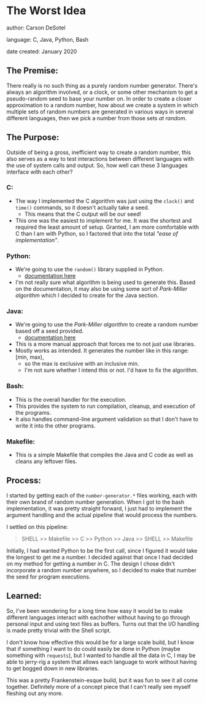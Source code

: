 # The Worst Idea

author: Carson DeSotel

language: C, Java, Python, Bash

date created: January 2020

## The Premise:

There really is no such thing as a purely random number generator. There's always an algorithm involved, or a clock, or some other mechanism to get a pseudo-random seed to base your number on. In order to create a closer approximation to a random number, how about we create a system in which multiple sets of random numbers are generated in various ways in several different languages, then we pick a number from those sets *at random*.

## The Purpose: 

Outside of being a gross, inefficient way to create a random number, this also serves as a way to test interactions between different languages with the use of system calls and output. So, how well can these 3 languages interface with each other?

### C:
- The way I implemented the C algorithm was just using the `clock()` and `time()` commands, so it doesn't actually take a seed. 
    - This means that the C output will be our seed!
- This one was the easiest to implement for me. It was the shortest and required the least amount of setup. Granted, I am more comfortable with C than I am with Python, so I factored that into the total *"ease of implementation"*. 
 
### Python:
- We're going to use the `random()` library supplied in Python. 
    - [documentation here](https://docs.python.org/3/library/random.html)
- I'm not really sure what algorithm is being used to generate this. Based on the documentation, it may also be using some sort of *Park-Miller algorithm* which I decided to create for the Java section.

### Java:
- We're going to use the *Park-Miller algorithm* to create a random number based off a seed provided.
    - [documentation here](https://en.wikipedia.org/wiki/Lehmer_random_number_generator)
- This is a more manual approach that forces me to not just use libraries.
- Mostly works as intended. It generates the number like in this range: [min, max), 
    - so the max is exclusive with an inclusive min.
    - I'm not sure whether I intend this or not. I'd have to fix the algorithm.

### Bash:
- This is the overall handler for the execution. 
- This provides the system to run compilation, cleanup, and execution of the programs.
- It also handles command-line argument validation so that I don't have to write it into the other programs.

### Makefile:
- This is a simple Makefile that compiles the Java and C code as well as cleans any leftover files.

## Process:

I started by getting each of the `number-generator.*` files working, each with their own brand of random number generation. When I got to the bash implementation, it was pretty straight forward, I just had to implement the argument handling and the actual pipeline that would process the numbers.

I settled on this pipeline:

> SHELL >> Makefile >> C >> Python >> Java >> SHELL >> Makefile

Initially, I had wanted Python to be the first call, since I figured it would take the longest to get me a number. I decided against that once I had decided on my method for getting a number in C. The design I chose didn't incorporate a random number anywhere, so I decided to make that number the seed for program executions.

## Learned:

So, I've been wondering for a long time how easy it would be to make different languages interact with eachother without having to go through personal input and using text files as buffers. Turns out that the I/O handling is made pretty trivial with the Shell script. 

I don't know how effective this would be for a large scale build, but I know that if something I want to do could easily be done in Python (maybe something with `requests`), but I wanted to handle all the data in C, I may be able to jerry-rig a system that allows each language to work without having to get bogged down in new libraries.

This was a pretty Frankenstein-esque build, but it was fun to see it all come together. Definitely more of a concept piece that I can't really see myself fleshing out any more.